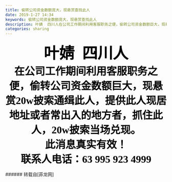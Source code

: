 ```yaml
---
title: 偷转公司资金数额庞大，现悬赏查找此人
date: 2019-1-27 14:34
keywords: 偷转公司资金数额庞大，现悬赏查找此人
description: 叶婧  四川人在公司工作期间利用客服职务之便，偷转公司资金数额巨大，现悬赏20w披索通缉此人，提供此人现居地址或者常出入的地方者，抓住此人，20w披索当场兑现。此消息真实有效！联系人电话：63 995 923 4999
categories: sharing
---
```

<td class="t_f" id="postmessage_2818628"><div align="center"><font color="#000000"><font face="微软雅黑"><font size="7"><strong>叶婧  四川人</strong></font></font></font></div><div align="center"><font color="#000000"><strong><font face="微软雅黑"><font size="6">在公司工作期间利用客服职务之便，偷转公司资金数额巨大，现悬赏20w披索通缉此人，提供此人现居地址或者常出入的地方者，抓住此人，20w披索当场兑现。</font></font></strong></font></div><div align="center"><font face="微软雅黑"><font size="6"><font color="#000000"><strong>此消息真实有效！</strong></font></font></font></div><div align="center"><strong><font face="微软雅黑"><font size="6"><font color="#000000">联系人电话：63 995 923 4999</font></font></font></strong></div><br/>
</td>
###### 转载自[菲龙网]